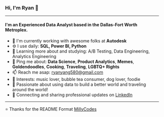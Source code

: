 ### Hi, I'm Ryan 👋
---

#### I'm an Experienced Data Analyst based in the Dallas-Fort Worth Metroplex.

- 🏢 I'm currently working with awesome folks at **Autodesk**
- ⚙️ I use daily: **SQL, Power BI, Python**
- 🌱 Learning more about and studying: A/B Testing, Data Engineering, Analytics Engineering
- 💬 Ping me about: **Data Science**, **Product Analytics**, **Memes**, **Goldendoodles**, **Cooking**, **Traveling**, **LGBTQ+ Rights**
- 📫 Reach me asap: ryanyang580@gmail.com
- 💙 Interests: music lover, bubble tea consumer, dog lover, foodie
- 🧠 Passionate about using data to build a better world and traveling around the world!
- 💼 Connecting and sharing professional updates on <a href="https://www.linkedin.com/in/yang-ryan/">LinkedIn</a>


---

⭐️ Thanks for the README Format [MillyCodes](https://github.com/MillyCodes)
  
  
